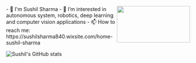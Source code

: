   <img src = "https://user-images.githubusercontent.com/70905483/162198364-44ec2171-de3d-4aa7-be9b-cb7409f8e318.gif" align="right" height="100" width="200">
- 👋 I'm Sushil Sharma                                                                      
- 🔭 I’m interested in autonomous system, robotics, deep learning and computer vision applications
- 📫 How to reach me: https://sushilsharma840.wixsite.com/home-sushil-sharma



![Sushil's GitHub stats](https://github-readme-stats.vercel.app/api?username=sharmasushil&show_icons=true&theme=dark&hide=contribs,prs)

